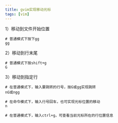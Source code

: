 ```yaml
---
title: gvim实现移动光标
tags: [vim]
---
```


1）移动到文件开始位置

```
# 普通模式下按下gg
gg
```

2）移动到行末尾

```
# 普通模式下按shift+g
G
```

3）移动到指定行

```
# 在普通模式下，输入要跳转的行号，按G或gg实现跳转
nG或ngg

# 在命令模式下，输入行号回车，也可实现光标位置的移动
n

# 在普通模式下，输入ctrl+g，可查看当前光标所在的行位置信息
```